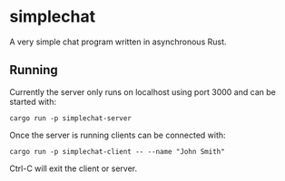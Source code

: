 simplechat
==========

A very simple chat program written in asynchronous Rust.


## Running

Currently the server only runs on localhost using port 3000 and can be started
with:

    cargo run -p simplechat-server

Once the server is running clients can be connected with:

    cargo run -p simplechat-client -- --name "John Smith"

Ctrl-C will exit the client or server.
